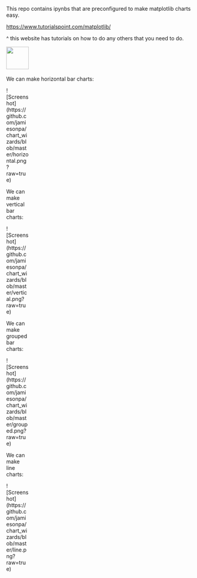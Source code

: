 This repo contains ipynbs that are preconfigured to make matplotlib charts easy.

https://www.tutorialspoint.com/matplotlib/

^ this website has tutorials on how to do any others that you need to do.



<img src="http://url/image.png](https://github.com/jamiesonpa/chart_wizards/blob/master/horizontal.png?raw=true" style=" width:60px ; height:60px ">


We can make horizontal bar charts:
<div style="width:60px ; height:60px">
![Screenshot](https://github.com/jamiesonpa/chart_wizards/blob/master/horizontal.png?raw=true)
<div>
  
We can make vertical bar charts:

<div style="width:60px ; height:60px">
![Screenshot](https://github.com/jamiesonpa/chart_wizards/blob/master/vertical.png?raw=true)
<div>

We can make grouped bar charts:

<div style="width:60px ; height:60px">
![Screenshot](https://github.com/jamiesonpa/chart_wizards/blob/master/grouped.png?raw=true)
<div>

We can make line charts:

<div style="width:60px ; height:60px">
![Screenshot](https://github.com/jamiesonpa/chart_wizards/blob/master/line.png?raw=true)
<div>
